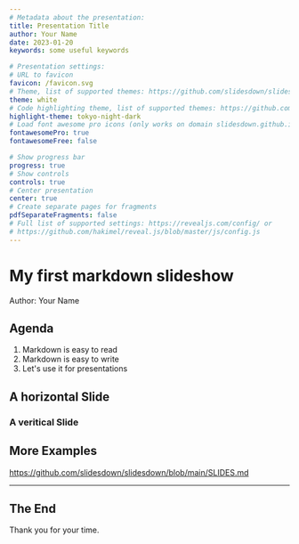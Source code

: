 ```yaml
---
# Metadata about the presentation:
title: Presentation Title
author: Your Name
date: 2023-01-20
keywords: some useful keywords

# Presentation settings:
# URL to favicon
favicon: /favicon.svg
# Theme, list of supported themes: https://github.com/slidesdown/slidesdown/tree/main/docs/reveal.js/dist/theme
theme: white
# Code highlighting theme, list of supported themes: https://github.com/slidesdown/slidesdown/tree/main/docs/reveal.js/plugin/highlight
highlight-theme: tokyo-night-dark
# Load font awesome pro icons (only works on domain slidesdown.github.io) free icons work everywhere. If both are enabled the pro icons are loaded
fontawesomePro: true
fontawesomeFree: false

# Show progress bar
progress: true
# Show controls
controls: true
# Center presentation
center: true
# Create separate pages for fragments
pdfSeparateFragments: false
# Full list of supported settings: https://revealjs.com/config/ or
# https://github.com/hakimel/reveal.js/blob/master/js/config.js
---
```


# My first markdown slideshow

Author: Your Name

<!-- generated with
!deno run --unstable --allow-read --allow-write https://deno.land/x/remark_format_cli@v0.1.0/remark-format.js --maxdepth 2 %
-->

## Agenda

1. Markdown is easy to read
2. Markdown is easy to write
3. Let's use it for presentations

## A horizontal Slide

### A veritical Slide

## More Examples

https://github.com/slidesdown/slidesdown/blob/main/SLIDES.md

---

<h2>The End</h2>

Thank you for your time.
